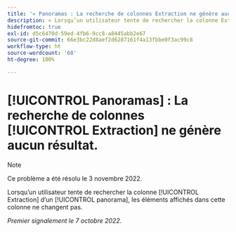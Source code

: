 ```yaml
---
title: '« Panoramas : La recherche de colonnes Extraction ne génère aucun résultat. »'
description: « Lorsqu’un utilisateur tente de rechercher la colonne Extraction d’un panorama, les éléments affichés dans cette colonne ne changent pas. »
hidefromtoc: true
exl-id: d5c6470d-59ed-4fb6-9cc8-a8445abb2e67
source-git-commit: 66e3bc22d8aef2d6287161f4a13fbbe0f3ac99c8
workflow-type: ht
source-wordcount: '68'
ht-degree: 100%

---
```


# [!UICONTROL Panoramas] : La recherche de colonnes [!UICONTROL Extraction] ne génère aucun résultat.

>[!NOTE]
>
>Ce problème a été résolu le 3 novembre 2022.

Lorsqu’un utilisateur tente de rechercher la colonne [!UICONTROL Extraction] d’un [!UICONTROL panorama], les éléments affichés dans cette colonne ne changent pas.

_Premier signalement le 7 octobre 2022._
